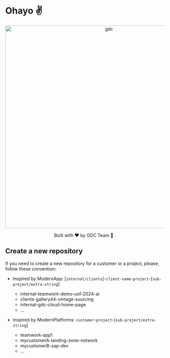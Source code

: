 # Ohayo ✌️


<dl>
	<p align="center">
		<img width="640" alt="gdc" src="../img/gdc_github_10fps.640x224.gif">
	</p>
  <p align="center">
		Built with ❤️ by GDC Team 🦄 .
	</p>
</dl>

## Create a new repository

If you need to create a new repository for a customer or a project, please, follow these convention:

- Inspired by ModernApp: [`internal/clients`]-`client-name`-`project`-[`sub-project/extra-string`]
  - internal-teamwork-demo-usf-2024-ai
  - clients-gallery44-vintage-sourcing
  - internal-gdc-cloud-home-page
  - ...

- Inspired by ModernPlatforms: `customer`-`project`-[`sub-project/extra-string`]
  - teamwork-app1
  - mycustomerA-landing-zone-network
  - mycustomerB-sap-dev
  - ...
